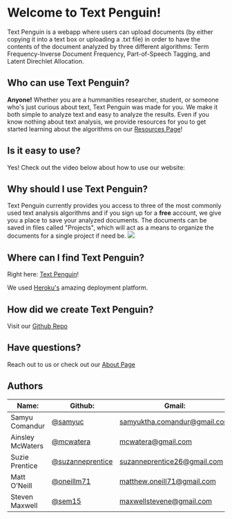 # Welcome to Text Penguin!

Text Penguin is a webapp where users can upload documents (by either copying it into a text box or uploading a .txt file) in order to have the contents of the document analyzed by three different algorithms:
Term Frequency-Inverse Document Frequency, Part-of-Speech Tagging, and Latent Direchlet Allocation. 

## Who can use Text Penguin?

<b>Anyone!</b> Whether you are a hummanities researcher, student, or someone who's just curious about text, Text Penguin was made for you. We make it both simple to analyze text and easy to analyze the results. Even if you know nothing about text analysis, we provide resources for you to get started learning about the algorithms on our [Resources Page](http://textpenguin.herokuapp.com/resources/)!

## Is it easy to use? 

Yes! Check out the video below about how to use our website:

## Why should I use Text Penguin?

Text Penguin currently provides you access to three of the most commonly used text analysis algorithms and if you sign up for a <b>free</b> account, we give you a place to save your analyzed documents.
The documents can be saved in files called "Projects", which will act as a means to organize the documents for a single project if need be.
![]({{https://sccapstone.github.io/ClubPenguinFanPage}}/tfidf.jpg)

## Where can I find Text Penguin?

Right here: [Text Penguin](http://textpenguin.herokuapp.com/)! 

We used [Heroku's](https://www.heroku.com/home) amazing deployment platform.

## How did we create Text Penguin?

Visit our [Github Repo]( https://github.com/SCCapstone/ClubPenguinFanPage)

## Have questions? 

Reach out to us or check out our [About Page]( http://textpenguin.herokuapp.com/about/)


## Authors

|Name:                 |Github:                                                  |Gmail:                                |
|----------------------|---------------------------------------------------------|--------------------------------------|
|Samyu Comandur        |[@samyuc](https://github.com/samyuc)                     |samyuktha.comandur@gmail.com          |
|Ainsley McWaters      |[@mcwatera](https://github.com/mcwatera)                 |mcwatera@gmail.com                    |
|Suzie Prentice        |[@suzanneprentice](https://github.com/suzanneprentice)   |suzanneprentice26@gmail.com           |
|Matt O’Neill          |[@oneillm71](https://github.com/oneillm71)               |matthew.oneill71@gmail.com            |
|Steven Maxwell        |[@sem15](https://github.com/sem15)                       |maxwellstevene@gmail.com              |
